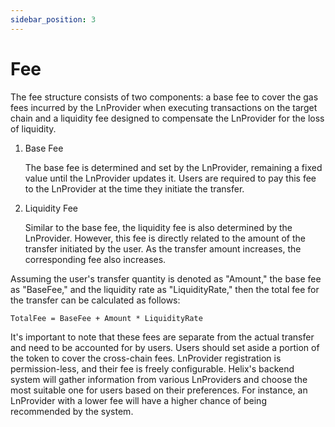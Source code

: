 ```yaml
---
sidebar_position: 3
---
```


# Fee

The fee structure consists of two components: a base fee to cover the gas fees incurred by the LnProvider when executing transactions on the target chain and a liquidity fee designed to compensate the LnProvider for the loss of liquidity.

1. Base Fee

   The base fee is determined and set by the LnProvider, remaining a fixed value until the LnProvider updates it. Users are required to pay this fee to the LnProvider at the time they initiate the transfer.

2. Liquidity Fee

   Similar to the base fee, the liquidity fee is also determined by the LnProvider. However, this fee is directly related to the amount of the transfer initiated by the user. As the transfer amount increases, the corresponding fee also increases.

Assuming the user's transfer quantity is denoted as "Amount," the base fee as "BaseFee," and the liquidity rate as "LiquidityRate," then the total fee for the transfer can be calculated as follows:

```
TotalFee = BaseFee + Amount * LiquidityRate
```

It's important to note that these fees are separate from the actual transfer and need to be accounted for by users. Users should set aside a portion of the token to cover the cross-chain fees. LnProvider registration is permission-less, and their fee is freely configurable. Helix's backend system will gather information from various LnProviders and choose the most suitable one for users based on their preferences. For instance, an LnProvider with a lower fee will have a higher chance of being recommended by the system.
